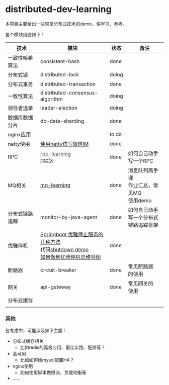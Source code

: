 # distributed-dev-learning

本项目主要给出一些常见分布式技术的demo，供学习、参考。

各个模块用途如下：

| 技术           | 模块                                                         | 状态  | 备注                                             |
| -------------- | ------------------------------------------------------------ | ----- | ------------------------------------------------ |
| 一致性哈希算法 | consistent-hash                                              | done  |                                                  |
| 分布式锁       | distributed-lock                                             | doing |                                                  |
| 分布式事务     | distributed-transaction                                      | done  |                                                  |
| 一致性算法     | distributed-consensus-algorithm                              | doing |                                                  |
| 领导者选举     | leader-election                                              | doing |                                                  |
| 数据库数据分片 | db-data-sharding                                             | done  |                                                  |
| nginx应用      |                                                              | to do |                                                  |
| netty使用      | [使用netty仿写微信IM](https://github.com/evasnowind/netty-im) | done  |                                                  |
| RPC            | [rpc-learning](https://github.com/evasnowind/rpc-learning)<br/>[rpcfx](https://github.com/evasnowind/rpcfx) | done  | 如何自己动手<br/>写一个RPC                       |
| MQ相关         | [mq-learning](https://github.com/evasnowind/mq-learning)     | done  | 消息队列高手课<br/>作业汇总，常见MQ<br/>使用demo |
| 分布式链路追踪 | monitor-by-java-agent                                        | done  | 如何自己动手<br/>写一个分布式<br/>链路追踪框架   |
| 优雅停机       | [Springboot 优雅停止服务的几种方法](https://www.cnblogs.com/huangqingshi/p/11370291.html)   <br/>代码[shutdown demo](https://github.com/evasnowind/shutdowndemo)<br/>[如何做到优雅停机思维导图](docs/如何做到优雅停机.xmind) | done  |                                                  |
| 断路器         | circuit-breaker                                              | done  | 常见断路器<br/>的使用                            |
| 网关           | api-gateway                                                  | done  | 常见网关的<br/>使用                              |
| 分布式缓存     |                                                              |       |                                                  |
|                |                                                              |       |                                                  |



### 其他

在考虑中，可能涉及如下主题：

- 分布式缓存相关
  - 比如redis的高级应用、最佳实践、配置等？
- 高可用
  - 比如如何给mysql配置HA？
- nginx使用
  - 如何使用脚本做限流、负载均衡等
- ......